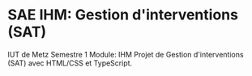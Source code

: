 # SAE IHM: Gestion d'interventions (SAT)
IUT de Metz Semestre 1 Module: IHM 
Projet de Gestion d'interventions (SAT) avec HTML/CSS et TypeScript.
